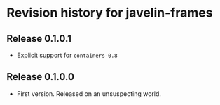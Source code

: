# Revision history for javelin-frames

## Release 0.1.0.1

* Explicit support for `containers-0.8`

## Release 0.1.0.0

* First version. Released on an unsuspecting world.

